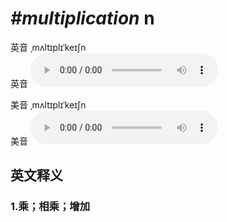 # ***\#multiplication*** n
英音 ˌmʌltɪplɪˈkeɪʃn  
英音
<audio src="./media/multiplication1_AAC.aac" controls="controls"></audio>

美音 ˌmʌltɪplɪˈkeɪʃn  
美音
<audio src="./media/multiplication2_AAC.aac" controls="controls"></audio>



  

英文释义
---
### 1.**乘；相乘；增加**  


